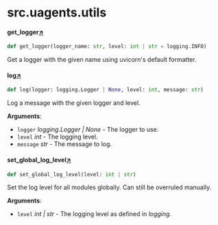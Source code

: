 

# src.uagents.utils



#### get_logger[↗](https://github.com/fetchai/uAgents/blob/main/python/src/uagents/utils.py#L9)
```python
def get_logger(logger_name: str, level: int | str = logging.INFO)
```

Get a logger with the given name using uvicorn's default formatter.



#### log[↗](https://github.com/fetchai/uAgents/blob/main/python/src/uagents/utils.py#L22)
```python
def log(logger: logging.Logger | None, level: int, message: str)
```

Log a message with the given logger and level.

**Arguments**:

- `logger` _logging.Logger | None_ - The logger to use.
- `level` _int_ - The logging level.
- `message` _str_ - The message to log.



#### set_global_log_level[↗](https://github.com/fetchai/uAgents/blob/main/python/src/uagents/utils.py#L37)
```python
def set_global_log_level(level: int | str)
```

Set the log level for all modules globally. Can still be overruled manually.

**Arguments**:

- `level` _int | str_ - The logging level as defined in _logging_.

